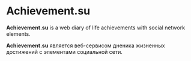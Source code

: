 # Achievement.su

**Achievement.su** is a web diary of life achievements with social network elements.

**Achievement.su** является веб-сервисом дненика жизненных достижений с элементами социальной сети.